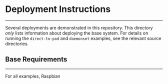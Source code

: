 # Deployment Instructions
---

Several deployments are demonstrated in this repository. This directory *only* lists information
about deploying the base system. For details on running the `direct-to-pod` and `daemonset` examples,
see the relevant source directories.

## Base Requirements
---
For all examples, Raspbian 